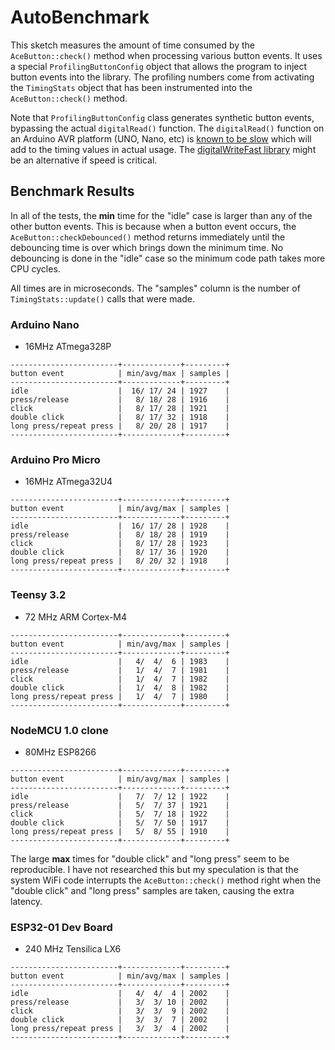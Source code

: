 # AutoBenchmark

This sketch measures the amount of time consumed by the `AceButton::check()`
method when processing various button events. It uses a special
`ProfilingButtonConfig` object that allows the program to inject button events
into the library. The profiling numbers come from activating the `TimingStats`
object that has been instrumented into the `AceButton::check()` method.

Note that `ProfilingButtonConfig` class generates synthetic button events,
bypassing the actual `digitalRead()` function. The `digitalRead()` function on
an Arduino AVR platform (UNO, Nano, etc) is
[known to be slow](https://forum.arduino.cc/index.php?topic=337578)
which will add to the timing values in actual usage.
The [digitalWriteFast library](https://github.com/NicksonYap/digitalWriteFast)
might be an alternative if speed is critical.

## Benchmark Results

In all of the tests, the **min** time for the "idle" case is larger than any of
the other button events. This is because when a button event occurs, the
`AceButton::checkDebounced()` method returns immediately until the debouncing
time is over which brings down the minimum time. No debouncing is done in the
"idle" case so the minimum code path takes more CPU cycles.

All times are in microseconds. The "samples" column is the number of
`TimingStats::update()` calls that were made.

### Arduino Nano

* 16MHz ATmega328P

```
------------------------+-------------+---------+
button event            | min/avg/max | samples |
------------------------+-------------+---------+
idle                    |  16/ 17/ 24 | 1927    |
press/release           |   8/ 18/ 28 | 1916    |
click                   |   8/ 17/ 28 | 1921    |
double click            |   8/ 17/ 32 | 1918    |
long press/repeat press |   8/ 20/ 28 | 1917    |
------------------------+-------------+---------+
```

### Arduino Pro Micro

* 16MHz ATmega32U4

```
------------------------+-------------+---------+
button event            | min/avg/max | samples |
------------------------+-------------+---------+
idle                    |  16/ 17/ 28 | 1928    |
press/release           |   8/ 18/ 28 | 1919    |
click                   |   8/ 17/ 28 | 1923    |
double click            |   8/ 17/ 36 | 1920    |
long press/repeat press |   8/ 20/ 32 | 1918    |
------------------------+-------------+---------+
```

### Teensy 3.2

* 72 MHz ARM Cortex-M4

```
------------------------+-------------+---------+
button event            | min/avg/max | samples |
------------------------+-------------+---------+
idle                    |   4/  4/  6 | 1983    |
press/release           |   1/  4/  7 | 1981    |
click                   |   1/  4/  7 | 1982    |
double click            |   1/  4/  8 | 1982    |
long press/repeat press |   1/  4/  7 | 1980    |
------------------------+-------------+---------+
```

### NodeMCU 1.0 clone

* 80MHz ESP8266

```
------------------------+-------------+---------+
button event            | min/avg/max | samples |
------------------------+-------------+---------+
idle                    |   7/  7/ 12 | 1922    |
press/release           |   5/  7/ 37 | 1921    |
click                   |   5/  7/ 18 | 1922    |
double click            |   5/  7/ 50 | 1917    |
long press/repeat press |   5/  8/ 55 | 1910    |
------------------------+-------------+---------+
```

The large **max** times for "double click" and "long press" seem to be
reproducible. I have not researched this but my speculation is that the system
WiFi code interrupts the `AceButton::check()` method right when the "double
click" and "long press" samples are taken, causing the extra latency.

### ESP32-01 Dev Board

* 240 MHz Tensilica LX6

```
------------------------+-------------+---------+
button event            | min/avg/max | samples |
------------------------+-------------+---------+
idle                    |   4/  4/  4 | 2002    |
press/release           |   3/  3/ 10 | 2002    |
click                   |   3/  3/  9 | 2002    |
double click            |   3/  3/  7 | 2002    |
long press/repeat press |   3/  3/  4 | 2002    |
------------------------+-------------+---------+
```
